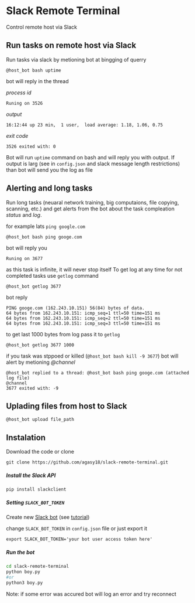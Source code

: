 # Slack Remote Terminal
Control remote host via Slack

## Run tasks on remote host via Slack
Run tasks via slack by metioning bot at bingging of querry
```
@host_bot bash uptime
```

bot will reply in the thread

_process id_
```
Runing on 3526
```
_output_
```
16:12:44 up 23 min,  1 user,  load average: 1.18, 1.06, 0.75
```
_exit code_
```
3526 exited with: 0
```

Bot will run `uptime` command on bash and will reply you with output. If output is larg (see in `config.json` and slack message length restrictions) than bot will send you the log as file

## Alerting and long tasks
Run long tasks (neuaral network training, big computaions, file copying, scanning, etc.) and get alerts from the bot about the task compleation *status* and *log*.

for example lats `ping google.com`
```
@host_bot bash ping googe.com
```
bot will reply you
```
Runing on 3677
```

as this task is infinite, it will never stop itself
To get log at any time for not completed tasks use `getlog` command

```
@host_bot getlog 3677
```

bot reply

```
PING googe.com (162.243.10.151) 56(84) bytes of data.
64 bytes from 162.243.10.151: icmp_seq=1 ttl=50 time=151 ms
64 bytes from 162.243.10.151: icmp_seq=2 ttl=50 time=151 ms
64 bytes from 162.243.10.151: icmp_seq=3 ttl=50 time=151 ms
```

to get last 1000 bytes from log pass it to `getlog`
```
@host_bot getlog 3677 1000
```
if you task was stppoed or killed (`@host_bot bash kill -9 3677`) bot will alert by metioning *@channel*
```
@host_bot replied to a thread: @host_bot bash ping googe.com (attached log file)
@channel
3677 exited with: -9
```

## Uplading files from host to Slack
```
@host_bot upload file_path
```

## Instalation
Download the code or clone
```
git clone https://github.com/agasy18/slack-remote-terminal.git
```

##### Install the Slack API
```
pip install slackclient
```

##### Setting `SLACK_BOT_TOKEN`
Create new [Slack bot](https://api.slack.com/apps/new) (see [tutorial](https://www.fullstackpython.com/blog/build-first-slack-bot-python.html))

change `SLACK_BOT_TOKEN` in `config.json` file or just export it
```
export SLACK_BOT_TOKEN='your bot user access token here'
```

##### Run the bot
```bash
cd slack-remote-terminal
python boy.py
#or
python3 boy.py
```

Note: if some error was accured bot will log an error and try reconnect
